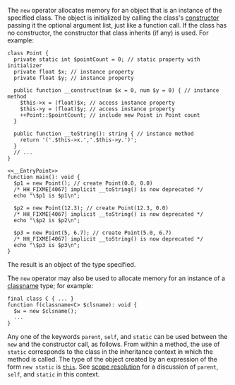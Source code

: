 The `new` operator allocates memory for an object that is an instance of the specified class.  The object is initialized by calling the
class's [constructor](../classes/constructors.md) passing it the optional argument list, just like a function call. If the class has no
constructor, the constructor that class inherits (if any) is used.  For example:

```Point.php
class Point {
  private static int $pointCount = 0; // static property with initializer
  private float $x; // instance property
  private float $y; // instance property

  public function __construct(num $x = 0, num $y = 0) { // instance method
    $this->x = (float)$x; // access instance property
    $this->y = (float)$y; // access instance property
    ++Point::$pointCount; // include new Point in Point count
  }

  public function __toString(): string { // instance method
    return '('.$this->x.','.$this->y.')';
  }
  // ...
}

<<__EntryPoint>>
function main(): void {
  $p1 = new Point(); // create Point(0.0, 0.0)
  /* HH_FIXME[4067] implicit __toString() is now deprecated */
  echo "\$p1 is $p1\n";

  $p2 = new Point(12.3); // create Point(12.3, 0.0)
  /* HH_FIXME[4067] implicit __toString() is now deprecated */
  echo "\$p2 is $p2\n";

  $p3 = new Point(5, 6.7); // create Point(5.0, 6.7)
  /* HH_FIXME[4067] implicit __toString() is now deprecated */
  echo "\$p3 is $p3\n";
}
```

The result is an object of the type specified.

The `new` operator may also be used to allocate memory for an instance of a [classname](../built-in-types/classname.md) type; for example:

```Hack
final class C { ... }
function f(classname<C> $clsname): void {
  $w = new $clsname();
  ...
}
```

Any one of the keywords `parent`, `self`, and `static` can be used between the `new` and the constructor call, as follows. From within a
method, the use of `static` corresponds to the class in the inheritance context in which the method is called. The type of the object
created by an expression of the form `new static` is
[`this`](../built-in-types/this.md). See [scope resolution](scope-resolution.md) for a discussion of `parent`,
`self`, and `static` in this context.
